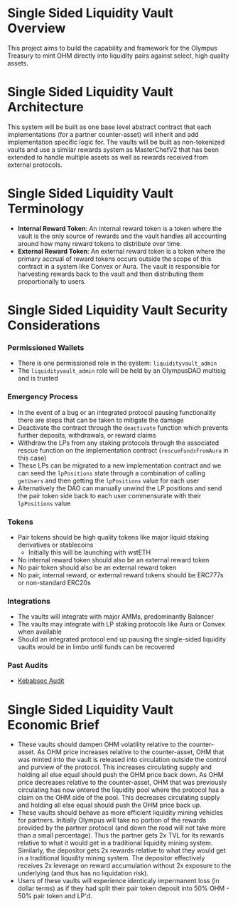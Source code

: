 # Single Sided Liquidity Vault Overview

This project aims to build the capability and framework for the Olympus Treasury to mint OHM directly into liquidity pairs against select, high quality assets.

# Single Sided Liquidity Vault Architecture

This system will be built as one base level abstract contract that each implementations (for a partner counter-asset) will inherit and add implementation specific logic for. The vaults will be built as non-tokenized vaults and use a similar rewards system as MasterChefV2 that has been extended to handle multiple assets as well as rewards received from external protocols.

# Single Sided Liquidity Vault Terminology

-   **Internal Reward Token**: An internal reward token is a token where the vault is the only source of rewards and the vault handles all accounting around how many reward tokens to distribute over time.
-   **External Reward Token**: An external reward token is a token where the primary accrual of reward tokens occurs outside the scope of this contract in a system like Convex or Aura. The vault is responsible for harvesting rewards back to the vault and then distributing them proportionally to users.

# Single Sided Liquidity Vault Security Considerations

### Permissioned Wallets

-   There is one permissioned role in the system: `liquidityvault_admin`
-   The `liquidityvault_admin` role will be held by an OlympusDAO multisig and is trusted

### Emergency Process

-   In the event of a bug or an integrated protocol pausing functionality there are steps that can be taken to mitigate the damage
-   Deactivate the contract through the `deactivate` function which prevents further deposits, withdrawals, or reward claims
-   Withdraw the LPs from any staking protocols through the associated rescue function on the implementation contract (`rescueFundsFromAura` in this case)
-   These LPs can be migrated to a new implementation contract and we can seed the `lpPositions` state through a combination of calling `getUsers` and then getting the `lpPositions` value for each user
-   Alternatively the DAO can manually unwind the LP positions and send the pair token side back to each user commensurate with their `lpPositions` value

### Tokens

-   Pair tokens should be high quality tokens like major liquid staking derivatives or stablecoins
    -   Initially this will be launching with wstETH
-   No internal reward token should also be an external reward token
-   No pair token should also be an external reward token
-   No pair, internal reward, or external reward tokens should be ERC777s or non-standard ERC20s

### Integrations

-   The vaults will integrate with major AMMs, predominantly Balancer
-   The vaults may integrate with LP staking protocols like Aura or Convex when available
-   Should an integrated protocol end up pausing the single-sided liquidity vaults would be in limbo until funds can be recovered

### Past Audits

-   [Kebabsec Audit](https://hackmd.io/@12og4u7y8i/HJVAPMlno)

# Single Sided Liquidity Vault Economic Brief

-   These vaults should dampen OHM volatility relative to the counter-asset. As OHM price increases relative to the counter-asset, OHM that was minted into the vault is released into circulation outside the control and purview of the protocol. This increases circulating supply and holding all else equal should push the OHM price back down. As OHM price decreases relative to the counter-asset, OHM that was previously circulating has now entered the liquidity pool where the protocol has a claim on the OHM side of the pool. This decreases circulating supply and holding all else equal should push the OHM price back up.
-   These vaults should behave as more efficient liquidity mining vehicles for partners. Initially Olympus will take no portion of the rewards provided by the partner protocol (and down the road will not take more than a small percentage). Thus the partner gets 2x TVL for its rewards relative to what it would get in a traditional liquidity mining system. Similarly, the depositor gets 2x rewards relative to what they would get in a traditional liquidity mining system. The depositor effectively receives 2x leverage on reward accumulation without 2x exposure to the underlying (and thus has no liquidation risk).
-   Users of these vaults will experience identicaly impermanent loss (in dollar terms) as if they had split their pair token deposit into 50% OHM - 50% pair token and LP'd.
